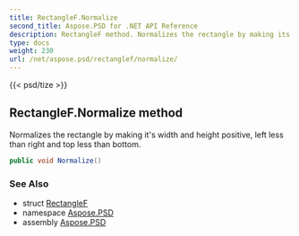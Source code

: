 ```yaml
---
title: RectangleF.Normalize
second_title: Aspose.PSD for .NET API Reference
description: RectangleF method. Normalizes the rectangle by making its width and height positive left less than right and top less than bottom
type: docs
weight: 230
url: /net/aspose.psd/rectanglef/normalize/
---
```

{{< psd/tize >}}
## RectangleF.Normalize method

Normalizes the rectangle by making it's width and height positive, left less than right and top less than bottom.

```csharp
public void Normalize()
```

### See Also

* struct [RectangleF](../)
* namespace [Aspose.PSD](../../rectanglef/)
* assembly [Aspose.PSD](../../../)


